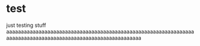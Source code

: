 # test
just testing stuff
aaaaaaaaaaaaaaaaaaaaaaaaaaaaaaaaaaaaaaaaaaaaaaaaaaaaaaaaaaaaaaaaaaaaaaaaaaaaaaaaaaaaaaaaaaaaaaaaaaaaaaaaaaaaaa
